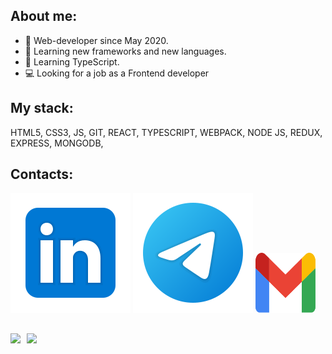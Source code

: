 ## About me:
* :running: Web-developer since May 2020.
* :orange_book: Learning new frameworks and new languages.
* 📖 Learning TypeScript.
* :computer: Looking for a job as a Frontend developer

## My stack:
HTML5,
CSS3,
JS,
GIT,
REACT,
TYPESCRIPT,
WEBPACK,
NODE JS,
REDUX,
EXPRESS,
MONGODB,

## Contacts:
[<img src="./svg/Linkedin.svg">](https://www.linkedin.com/in/nikita-druzhevskii-93b987220/)
[<img src="./svg/telegram.svg">](https://t.me/NIKIH449)
[<img src="./svg/gmail.svg" width="96px" height="96px">](mailto:druzhevskii@gmail.com)

##
<div>
  <a href="https://github-readme-stats.vercel.app/api?username=NIKIH449&hide=contribs&show_icons=true&theme=react">
    <img  align="left" height="130" style="margin-right: 10px" src="https://github-readme-stats.vercel.app/api?username=NIKIH449&hide=contribs&show_icons=true&theme=react" />
  </a>
  <a href="https://github-readme-stats.vercel.app/api/top-langs/?username=NIKIH449&layout=compact&theme=react">
    <img align="left" height="130" src="https://github-readme-stats.vercel.app/api/top-langs/?username=NIKIH449&layout=compact&theme=react" />
  </a>
</div>

